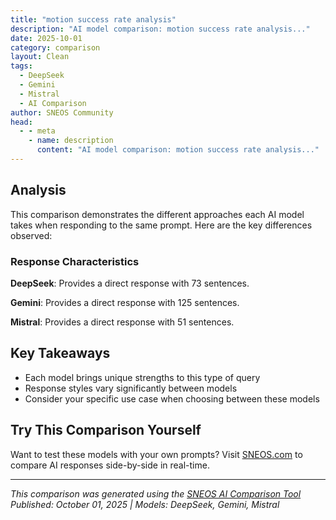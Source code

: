 ```yaml
---
title: "motion success rate analysis"
description: "AI model comparison: motion success rate analysis..."
date: 2025-10-01
category: comparison
layout: Clean
tags:
  - DeepSeek
  - Gemini
  - Mistral
  - AI Comparison
author: SNEOS Community
head:
  - - meta
    - name: description
      content: "AI model comparison: motion success rate analysis..."
---
```


<ChatComparison
  title="motion success rate analysis"
  prompt="motion success rate analysis"
  :responses='{
    "DeepSeek": "Of course. A **Motion Success Rate Analysis** is a systematic process for evaluating the effectiveness of robotic motions, automated sequences, or any planned physical movement. It\u0027s a critical Key Performance Indicator (KPI) in robotics, automation, and manufacturing.\n\nThe core formula is simple:\n\n**Motion Success Rate = (Number of Successful Motions / Total Number of Attempted Motions) \u00D7 100%**\n\nHowever, a meaningful analysis goes far beyond this basic calculation. Here is a comprehensive breakdown.\n\n---\n\n### 1. Core Components of the Analysis\n\nTo perform a proper analysis, you need to define and measure the following:\n\n*   **Success Criteria:** What defines a \u0022successful\u0022 motion?\n    *   *Example:* A pick-and-place robot successfully picking up a part and placing it within a 1mm tolerance of the target location.\n*   **Failure Modes:** What are the different ways a motion can fail?\n    *   *Examples:* Collision, trajectory error, part drop, timeout, joint limit reached, vision misdetection.\n*   **Contextual Data:** What external factors might influence the result?\n    *   *Examples:* Part ID, initial position, lighting conditions, operator ID, time of day, machine temperature.\n\n---\n\n### 2. The Analysis Process: A Step-by-Step Guide\n\n#### **Step 1: Data Collection \u0026 Logging**\nThis is the foundation. Your system must log every motion attempt with:\n*   **Timestamp**\n*   **Motion ID/Type** (e.g., \u0022Pick from Bin A\u0022, \u0022Place on Conveyor\u0022)\n*   **Outcome** (Success/Failure)\n*   **Error Code** (if failed)\n*   **Relevant Sensor Data** (e.g., joint torques, camera images, force-torque sensor readings at the moment of failure)\n*   **Contextual Data** (see above)\n\n#### **Step 2: Data Aggregation \u0026 Calculation**\nAggregate the logs over a defined period (e.g., per shift, daily, weekly, per 10,000 cycles).\n*   Calculate the overall success rate.\n*   Calculate success rates for each specific **Motion Type**.\n\n#### **Step 3: Root Cause Analysis (The Most Important Step)**\nThis is where you move from \u0022what\u0022 to \u0022why.\u0022 The best tool for this is **Pareto Analysis**.\n\n*   **Pareto Analysis of Failure Modes:** Create a bar chart showing the frequency of each error code. This immediately highlights the \u0022vital few\u0022 problems causing the majority of your failures.\n    *   *Example:* You might find that 70% of all failures are due to \u0022Part Not in Gripper\u0022 errors.\n\n#### **Step 4: Deeper Dive \u0026 Correlation Analysis**\nInvestigate the top failure modes from the Pareto chart.\n*   **Failure by Motion Type:** Is a specific motion (e.g., \u0022Pick from Bin C\u0022) responsible for most of the \u0022Part Not in Gripper\u0022 errors?\n*   **Failure by Context:** Do failures spike when a specific part number is used? When a certain operator is on shift? When the ambient temperature is high?\n*   **Sensor Data Analysis:** For a specific failure, look at the sensor data leading up to it. Was the gripper force lower than usual? Was the object slightly misaligned in the vision system?\n\n#### **Step 5: Reporting \u0026 Visualization**\nCreate clear reports and dashboards to communicate findings.\n*   **Overall Success Rate Trend Chart:** A line chart showing the success rate over time.\n*   **Pareto Chart of Failures:** As described above.\n*   **Success Rate by Motion Type:** A bar chart.\n*   **Downtime Attribution:** How much total downtime is caused by each failure mode?\n\n---\n\n### 3. Practical Example: Bin-Picking Robot\n\nLet\u0027s analyze a bin-picking robot in a factory.\n\n**Scenario:** Over one week, the robot attempted 50,000 picks.\n\n*   **Step 1 \u0026 2: Data \u0026 Aggregation**\n    *   Total Attempts: 50,000\n    *   Successful Picks: 47,500\n    *   **Overall Success Rate = (47,500 / 50,000) * 100% = 95.0%**\n\n*   **Step 3: Root Cause (Pareto Analysis)**\n    *   The 2,500 failures are broken down as follows:\n        *   \u0060Vision_Misdetection\u0060: 1,500 failures\n        *   \u0060Grip_Slippage\u0060: 700 failures\n        *   \u0060Collision\u0060: 200 failures\n        *   \u0060Other\u0060: 100 failures\n\n    *   **Insight:** \u0060Vision_Misdetection\u0060 is the dominant issue, causing 60% of all failures.\n\n*   **Step 4: Deeper Dive**\n    *   You dig into the \u0060Vision_Misdetection\u0060 failures and find:\n        *   80% of them occur when picking **Part #XYZ-123**, which is highly reflective.\n        *   They are 3x more likely to occur on the day shift, when sunlight from a window creates glare on the parts.\n\n*   **Conclusion \u0026 Action:**\n    The low success rate is not a random mechanical issue. It\u0027s primarily a **vision system problem with a specific part under specific lighting conditions.**\n    *   **Action Items:**\n        1.  Adjust the vision algorithm\u0027s settings for Part #XYZ-123.\n        2.  Install blinds or diffuse lighting to eliminate glare on the bin.\n        3.  Re-run the analysis after the changes to measure improvement.\n\n---\n\n### 4. Tools and Techniques\n\n*   **Pareto Charts:** For identifying the most critical failure modes.\n*   **Control Charts:** For monitoring the success rate over time and detecting statistically significant shifts (for SPC - Statistical Process Control).\n*   **Fishbone (Ishikawa) Diagrams:** For brainstorming all potential root causes of a specific, recurring failure.\n*   **5 Whys:** A simple technique to drill down to the fundamental root cause of a problem.\n*   **Dashboard Software:** Tools like Grafana, Tableau, or even Python (with Matplotlib/Seaborn) can be used to create live monitoring dashboards.\n\n### 5. Benefits of a Robust Analysis\n\n*   **Increased Uptime \u0026 OEE:** By systematically reducing failures, you increase production.\n*   **Predictive Maintenance:** Identifying patterns (e.g., rising failure rates on a specific joint) can allow you to service a robot *before* it breaks down.\n*   **Data-Driven Decisions:** Moves maintenance and engineering from \u0022gut feeling\u0022 to objective, data-backed decisions.\n*   **Continuous Improvement:** Provides a clear feedback loop for improving system design, procedures, and software.\n\nIn summary, a Motion Success Rate Analysis is not just about calculating a percentage. It\u0027s a continuous, diagnostic process that uses data to find and eliminate the root causes of failure, driving efficiency and reliability in automated systems.",
    "Gemini": "Okay, let\u0027s break down motion success rate analysis.  To give you the most helpful information, I need a little more context.  But, in general, motion success rate analysis involves looking at how often motions are successful in a particular context. Here\u0027s a structured overview:\n\n**1. Understanding the Basics: What is a Motion?**\n\n*   **Definition:** A motion is a formal proposal or request made to a deliberative body (e.g., a court, a legislature, a board of directors, a debate society).  It\u0027s a way to bring a specific issue to the forefront for discussion and a vote.\n\n*   **Examples:**\n    *   **Legal:** Motion to dismiss, motion for summary judgment, motion to suppress evidence.\n    *   **Legislative:** Motion to table a bill, motion to amend a bill, motion to adjourn.\n    *   **Corporate:** Motion to approve the budget, motion to elect a director.\n    *   **Debate:** Motion to propose the affirmative/negative stance.\n\n**2. What Does \u0022Success\u0022 Mean?**\n\n*   **Granted/Allowed/Passed:**  The motion is accepted by the relevant body and the requested action is taken (or permitted).\n*   **Denied/Rejected/Failed:** The motion is not accepted, and the requested action is not taken.\n\n**3. Why Analyze Motion Success Rate?**\n\n*   **Identify Trends:**  Are certain types of motions consistently successful or unsuccessful? This can reveal underlying biases, procedural issues, or the effectiveness of arguments.\n*   **Evaluate Strategy:**  For lawyers or advocates, analyzing past success rates can inform decisions about which motions to file and how to argue them.\n*   **Assess Performance:**  Measuring the success rate of individuals or teams (e.g., lawyers in a firm, legislators from a particular party) can be a performance indicator.\n*   **Improve Efficiency:**  Understanding why motions fail can lead to changes in procedures or training to improve the likelihood of success.\n*   **Resource Allocation:** Focus on motions more likely to succeed, or on improving the success rate of important but currently unsuccessful motions.\n\n**4.  The Process of Analyzing Motion Success Rate**\n\nHere\u0027s a general framework:\n\n*   **1. Define the Scope:**\n    *   *What specific type of motion are you analyzing?* (e.g., motions for summary judgment in civil cases)\n    *   *What time period are you analyzing?* (e.g., the last 5 years)\n    *   *What specific court, legislature, or organization are you analyzing?* (e.g., the US Supreme Court, the California State Assembly)\n    *   *What level of detail is needed?* (e.g., overall success rate, success rate by judge, success rate by type of case)\n*   **2. Data Collection:**\n    *   *Identify data sources.* (e.g., court records, legislative archives, minutes of meetings)\n    *   *Collect the relevant data.* (e.g., date of motion, type of motion, outcome, judge/decision-maker, key arguments)\n    *   *Ensure data accuracy and completeness.*\n*   **3. Data Organization and Cleaning:**\n    *   *Create a spreadsheet or database to organize the data.*\n    *   *Clean the data to remove errors and inconsistencies.*\n    *   *Categorize the data as needed.* (e.g., by type of motion, by legal issue, by jurisdiction)\n*   **4. Data Analysis:**\n    *   *Calculate the overall success rate.*  (Number of successful motions / Total number of motions) * 100\n    *   *Calculate success rates for different categories.* (e.g., success rate for motions to dismiss vs. success rate for motions for summary judgment)\n    *   *Look for trends and patterns.*  (e.g., Is the success rate increasing or decreasing over time?)\n    *   *Perform statistical analysis (if appropriate).* (e.g., t-tests, chi-square tests) to determine if the differences in success rates are statistically significant.\n    *   *Consider potential confounding factors.* (e.g., changes in the law, changes in court procedures, changes in the types of cases being filed)\n*   **5. Interpretation and Reporting:**\n    *   *Interpret the findings.*  (What do the results mean?  What are the possible explanations for the trends?)\n    *   *Prepare a report or presentation.*  (Clearly communicate the findings to the intended audience.)\n    *   *Provide recommendations.* (What actions should be taken based on the findings?)\n\n**5. Factors Influencing Motion Success Rate:**\n\n*   **Strength of the Legal Argument:**  Is the motion based on sound legal principles and supported by relevant case law or statutes?\n*   **Factual Support:** Is the motion supported by sufficient evidence?\n*   **Procedural Compliance:**  Was the motion filed correctly and in a timely manner?\n*   **Judge/Decision-Maker:**  Some judges/decision-makers may be more receptive to certain types of motions than others.\n*   **Opposing Counsel:**  The skill and experience of the opposing counsel can influence the outcome of a motion.\n*   **Jurisdiction:**  The legal standards and procedures can vary from one jurisdiction to another.\n*   **Caseload and Backlog:** Heavily burdened courts may be more inclined to deny motions to expedite proceedings.\n*   **Political Context:** In some cases, political considerations may influence the outcome of a motion (particularly in legislative settings).\n*   **Clarity and Persuasiveness of Presentation:** How well the arguments are articulated and presented can greatly impact the outcome.\n\n**6.  Specific Examples and Applications**\n\nTo make this more concrete, here are some specific examples of how motion success rate analysis can be used:\n\n*   **Law Firms:** A law firm could analyze the success rate of its motions for summary judgment in different types of cases to identify areas where it needs to improve its litigation strategy. They might also look at individual attorney success rates to identify training opportunities.\n*   **Legislative Advocacy Groups:** An advocacy group could analyze the success rate of its motions to amend legislation to determine which strategies are most effective in influencing the legislative process.\n*   **Public Defenders:** A public defender\u0027s office could analyze the success rate of its motions to suppress evidence to identify systemic issues in police investigations or prosecutorial practices.\n*   **Academic Research:** Researchers could analyze motion success rates to study the effects of different legal rules or judicial philosophies.\n\n**7. Important Considerations \u0026 Cautions**\n\n*   **Correlation vs. Causation:**  Just because two things are correlated (e.g., a certain type of argument and a higher success rate) doesn\u0027t mean that one causes the other.  There may be other factors at play.\n*   **Selection Bias:** The cases that are selected for litigation may not be representative of all cases.  This can affect the accuracy of the analysis. (Parties are more likely to pursue motions in cases they believe they can win)\n*   **Data Limitations:**  The available data may be incomplete or inaccurate.  This can limit the scope and reliability of the analysis.\n*   **Ethical Considerations:**  It\u0027s important to use motion success rate analysis in an ethical and responsible manner.  For example, it\u0027s unethical to use the analysis to discriminate against certain groups of people.\n*   **Context Matters:**  Always consider the specific context when interpreting motion success rates.  What works in one situation may not work in another.\n\n**To give you more specific help, please tell me:**\n\n*   **What *kind* of motions are you interested in?** (e.g., legal motions, legislative motions, motions in a debate tournament, motions in a specific organization?)\n*   **What is the *context* for this analysis?** (e.g., are you a lawyer, a researcher, a student, an advocate?)\n*   **What *specific question* are you trying to answer?** (e.g., \u0022What is the success rate of motions to dismiss in federal court?\u0022, \u0022Which arguments are most effective in motions for summary judgment?\u0022, \u0022How does the success rate of my motions compare to the average?\u0022, \u0022I want to know if the motions that I have made in my company have been successful\u0022)\n\nOnce I have this information, I can provide you with more targeted and useful information.\n",
    "Mistral": "Analyzing the success rate of motion detection or motion-related tasks involves several key steps. Whether you\u0027re dealing with motion detection in video surveillance, robotics, or any other field, the process generally includes data collection, preprocessing, algorithm implementation, evaluation, and optimization. Here\u2019s a structured approach to analyzing the success rate of motion detection:\n\n### 1. Define Objectives and Metrics\n- **Objectives**: Clearly define what you mean by \u0022success\u0022 in the context of motion detection. This could be accurate detection of moving objects, minimizing false positives/negatives, or achieving real-time performance.\n- **Metrics**: Choose appropriate metrics to evaluate success. Common metrics include:\n  - **Accuracy**: The ratio of correctly identified motions to the total number of instances.\n  - **Precision**: The ratio of correctly identified positive instances to the total predicted positive instances.\n  - **Recall (Sensitivity)**: The ratio of correctly identified positive instances to the total actual positive instances.\n  - **F1 Score**: The harmonic mean of precision and recall.\n  - **False Positive Rate (FPR)**: The ratio of incorrectly identified positive instances to the total actual negative instances.\n  - **False Negative Rate (FNR)**: The ratio of incorrectly identified negative instances to the total actual positive instances.\n\n### 2. Data Collection\n- **Video/Image Data**: Collect a diverse set of video or image data that includes various scenarios where motion occurs.\n- **Ground Truth**: Annotate the data to create ground truth labels indicating the presence and absence of motion.\n\n### 3. Preprocessing\n- **Noise Reduction**: Apply filters to reduce noise in the data.\n- **Normalization**: Normalize the data to ensure consistency.\n- **Segmentation**: Segment the data into frames or regions of interest if necessary.\n\n### 4. Algorithm Implementation\n- **Motion Detection Algorithms**: Implement or choose existing algorithms such as:\n  - **Background Subtraction**: Detects moving objects by comparing the current frame with a background model.\n  - **Optical Flow**: Estimates the motion of objects between consecutive frames.\n  - **Deep Learning Models**: Use pre-trained models like YOLO, SSD, or custom neural networks for motion detection.\n\n### 5. Evaluation\n- **Test Data**: Use a separate test dataset to evaluate the performance of the motion detection algorithm.\n- **Confusion Matrix**: Create a confusion matrix to visualize the performance in terms of true positives, true negatives, false positives, and false negatives.\n- **Metric Calculation**: Calculate the chosen metrics (accuracy, precision, recall, F1 score, FPR, FNR) based on the confusion matrix.\n\n### 6. Optimization\n- **Parameter Tuning**: Adjust the parameters of the motion detection algorithm to improve performance.\n- **Model Selection**: Experiment with different models or combinations of models to find the best performing one.\n- **Post-Processing**: Apply post-processing techniques like morphological operations to refine the detected motion regions.\n\n### 7. Reporting and Analysis\n- **Results Presentation**: Present the results in a clear and concise manner, including tables, graphs, and visualizations.\n- **Comparison**: Compare the performance of different algorithms or models to identify the best approach.\n- **Insights**: Provide insights into the strengths and weaknesses of the motion detection system and suggest areas for improvement.\n\n### Example Workflow\n1. **Data Collection**: Collect video footage from surveillance cameras.\n2. **Preprocessing**: Apply Gaussian blur to reduce noise and normalize the pixel values.\n3. **Algorithm Implementation**: Use a background subtraction method like MOG2 (Mixture of Gaussians).\n4. **Evaluation**: Test the algorithm on a separate dataset and calculate precision, recall, and F1 score.\n5. **Optimization**: Adjust the learning rate and threshold parameters of MOG2 to improve performance.\n6. **Reporting**: Present the results in a report, highlighting the success rate and areas for improvement.\n\n### Tools and Libraries\n- **OpenCV**: A popular library for computer vision tasks, including motion detection.\n- **TensorFlow/PyTorch**: For implementing deep learning models.\n- **Scikit-Learn**: For evaluating metrics and creating confusion matrices.\n\nBy following these steps, you can systematically analyze the success rate of motion detection and identify areas for improvement to enhance the overall performance of your system."
  }'
  published-date="22:03"
/>

## Analysis

This comparison demonstrates the different approaches each AI model takes when responding to the same prompt. Here are the key differences observed:

### Response Characteristics

**DeepSeek**: Provides a direct response with 73 sentences. 

**Gemini**: Provides a direct response with 125 sentences. 

**Mistral**: Provides a direct response with 51 sentences. 

## Key Takeaways

- Each model brings unique strengths to this type of query
- Response styles vary significantly between models
- Consider your specific use case when choosing between these models

## Try This Comparison Yourself

Want to test these models with your own prompts? Visit [SNEOS.com](https://sneos.com) to compare AI responses side-by-side in real-time.

---

*This comparison was generated using the [SNEOS AI Comparison Tool](https://sneos.com)*
*Published: October 01, 2025 | Models: DeepSeek, Gemini, Mistral*
